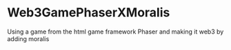 # Web3GamePhaserXMoralis
Using a game from the html game framework Phaser and making it web3 by adding moralis
